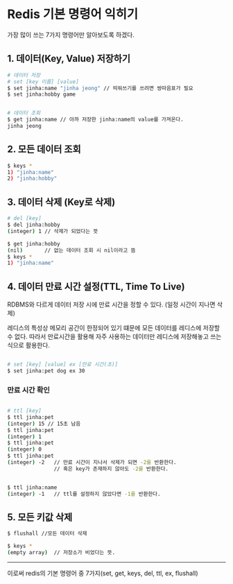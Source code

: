 # Redis 기본 명령어 익히기

가장 많이 쓰는 7가지 명령어만 알아보도록 하겠다.

## 1. 데이터(Key, Value) 저장하기

``` bash
# 데이터 저장
# set [key 이름] [value]
$ set jinha:name "jinha jeong" // 띄워쓰기를 쓰려면 쌍따음표가 필요
$ set jinha:hobby game


# 데이터 조회
$ get jinha:name // 아까 저장한 jinha:name의 value를 가져온다.
jinha jeong

```

## 2. 모든 데이터 조회

``` bash
$ keys *
1) "jinha:name"
2) "jinha:hobby"
```


## 3. 데이터 삭제 (Key로 삭제)

``` bash
# del [key]
$ del jinha:hobby
(integer) 1 // 삭제가 되었다는 뜻

$ get jinha:hobby
(nil)       // 없는 데이터 조회 시 nil이라고 뜸
$ keys *
1) "jinha:name"
```



## 4. 데이터 만료 시간 설정(TTL, Time To Live)

RDBMS와 다르게 데이터 저장 시에 만료 시간을 정할 수 있다. (일정 시간이 지나면 삭제)

레디스의 특성상 메모리 공간이 한정되어 있기 떄문에 모든 데이터를 레디스에 저장할 수 없다. 따라서 만료시간을 활용해 자주 사용하는 데이터만 레디스에 저장해놓고 쓰는 식으로 활용한다.

``` bash

# set [key] [value] ex [만료 시간(초)]
$ set jinha:pet dog ex 30

```

### 만료 시간 확인 

``` bash

# ttl [key]
$ ttl jinha:pet
(integer) 15 // 15초 남음
$ ttl jinha:pet
(integer) 1
$ ttl jinha:pet
(integer) 0
$ ttl jinha:pet
(integer) -2   // 만료 시간이 지나서 삭제가 되면 -2를 반환한다.
               // 혹은 key가 존재하지 않아도 -2를 반환한다.


$ ttl jinha:name
(integer) -1   // ttl를 설정하지 않았다면 -1를 반환한다.

```


## 5. 모든 키값 삭제

``` bash
$ flushall //모든 데이터 삭제

$ keys *
(empty array)  // 저장소가 비었다는 뜻.

```



* * *

이로써 redis의 기본 명령어 중 7가지(set, get, keys, del, ttl, ex, flushall)
